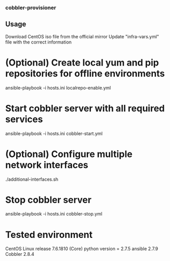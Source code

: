 ### cobbler-provisioner

## Usage
Download CentOS iso file from the official mirror
Update "infra-vars.yml" file with the correct information

# (Optional) Create local yum and pip repositories for offline environments
ansible-playbook -i hosts.ini localrepo-enable.yml

# Start cobbler server with all required services
ansible-playbook -i hosts.ini cobbler-start.yml

# (Optional) Configure multiple network interfaces
./additional-interfaces.sh

# Stop cobbler server
ansible-playbook -i hosts.ini cobbler-stop.yml


# Tested environment
CentOS Linux release 7.6.1810 (Core)
python version = 2.7.5
ansible 2.7.9
Cobbler 2.8.4
